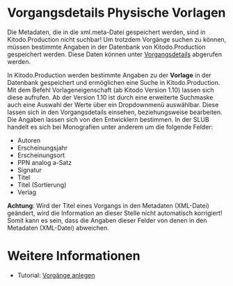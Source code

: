 # Vorgangsdetails Physische Vorlagen

Die Metadaten, die in die xml.meta-Datei gespeichert werden, sind in Kitodo.Production nicht suchbar! Um trotzdem Vorgänge suchen zu können, müssen bestimmte Angaben in der Datenbank von Kitodo.Production gespeichert werden. Diese Daten können unter [Vorgangsdetails](https://github.com/kitodo/kitodo-production/wiki/Vorgangsdetails) abgerufen werden.

In Kitodo.Production werden bestimmte Angaben zu der **Vorlage** in der Datenbank gespeichert und ermöglichen eine Suche in Kitodo.Production. Mit dem Befehl Vorlageneigenschaft (ab Kitodo Version 1.10) lassen sich diese aufrufen. Ab der Version 1.10 ist durch eine erweiterte Suchmaske auch eine Auswahl der Werte über ein Dropdownmenü auswählbar. Diese lassen sich in den Vorgangsdetails einsehen, beziehungsweise bearbeiten. Die Angaben lassen sich von den Entwicklern bestimmen. In der SLUB handelt es sich bei Monografien unter anderem um die folgende Felder:

* Autoren
* Erscheinungsjahr
* Erscheinungsort
* PPN analog a-Satz
* Signatur
* Titel
* Titel (Sortierung)
* Verlag

**Achtung**: Wird der Titel eines Vorgangs in den Metadaten (XML-Datei) geändert, wird die Information an dieser Stelle nicht automatisch korrigiert! Somit kann es sein, dass die Angaben dieser Felder von denen in den Metadaten (XML-Datei) abweichen.

# Weitere Informationen
* Tutorial: [Vorgänge anlegen](https://github.com/kitodo/kitodo-tutorials/blob/master/kitodo2/05_vorgaenge-anlegen.md)